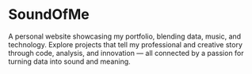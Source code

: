 # SoundOfMe
A personal website showcasing my portfolio, blending data, music, and technology. Explore projects that tell my professional and creative story through code, analysis, and innovation — all connected by a passion for turning data into sound and meaning.
